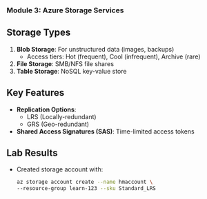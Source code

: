 ### **Module 3: Azure Storage Services**

## Storage Types
1. **Blob Storage**: For unstructured data (images, backups)
   - Access tiers: Hot (frequent), Cool (infrequent), Archive (rare)
2. **File Storage**: SMB/NFS file shares
3. **Table Storage**: NoSQL key-value store

## Key Features
- **Replication Options**:
  - LRS (Locally-redundant)
  - GRS (Geo-redundant)
- **Shared Access Signatures (SAS)**: Time-limited access tokens

## Lab Results
- Created storage account with:
  ```bash
  az storage account create --name hmaccount \
  --resource-group learn-123 --sku Standard_LRS
